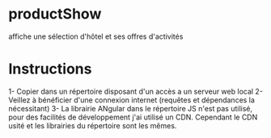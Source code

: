 # productShow
affiche une sélection d'hôtel et ses offres d'activités

<h1>Instructions</h1>
1- Copier dans un répertoire disposant d'un accès a un serveur web local
2- Veillez à bénéficier d'une connexion internet (requêtes et dépendances la nécessitant)
3- La librairie ANgular dans le répertoire JS n'est pas utilisé, pour des facilités de développement j'ai utilisé un CDN. Cependant le CDN usité et les librairies du répertoire sont les mêmes.

